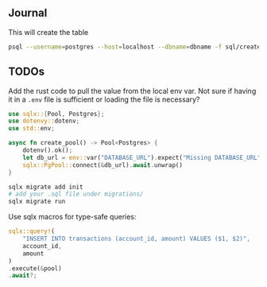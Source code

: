 ## Journal

This will create the table 
```bash
psql --username=postgres --host=localhost --dbname=dbname -f sql/create-table.sql 

```


## TODOs

Add the rust code to pull the value from the local env var. Not sure if having it in a `.env` file is sufficient or loading the file is necessary?
```rust
use sqlx::{Pool, Postgres};
use dotenvy::dotenv;
use std::env;

async fn create_pool() -> Pool<Postgres> {
    dotenv().ok();
    let db_url = env::var("DATABASE_URL").expect("Missing DATABASE_URL");
    sqlx::PgPool::connect(&db_url).await.unwrap()
}
```

```bash
sqlx migrate add init
# add your .sql file under migrations/
sqlx migrate run
```

Use sqlx macros for type-safe queries:

```rust
sqlx::query!(
    "INSERT INTO transactions (account_id, amount) VALUES ($1, $2)",
    account_id,
    amount
)
.execute(&pool)
.await?;
```
